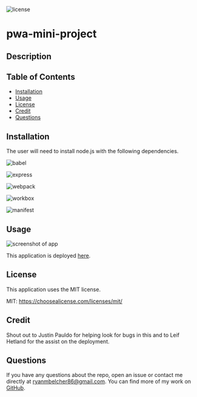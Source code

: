 ![license](https://img.shields.io/badge/License-MIT-blueviolet)

# pwa-mini-project

## Description



## Table of Contents

  - [Installation](#installation)
  - [Usage](#usage)
  - [License](#license)
  - [Credit](#credit)
  - [Questions](#questions)

## Installation

The user will need to install node.js with the following dependencies.

![babel](https://img.shields.io/badge/babel-v7.15.0-orange)

![express](https://img.shields.io/badge/express-v4.17.1-brightgreen)

![webpack](https://img.shields.io/badge/webpack-v.5.51.1-blueviolet)

![workbox](https://img.shields.io/badge/workbox-v.2.2.4-blue)

![manifest](https://img.shields.io/badge/pwa_manifest-v.4.3.0-yellow)

## Usage

![screenshot of app]()

This application is deployed [here](https://still-fortress-32651.herokuapp.com/).

## License

This application uses the MIT license.
  
MIT: https://choosealicense.com/licenses/mit/

## Credit

Shout out to Justin Pauldo for helping look for bugs in this and to Leif Hetland for the assist on the deployment. 

## Questions

If you have any questions about the repo, open an issue or 
contact me directly at ryanmbelcher86@gmail.com. You can find more of my work on [GitHub](https://github.com/ryanmbelcher).